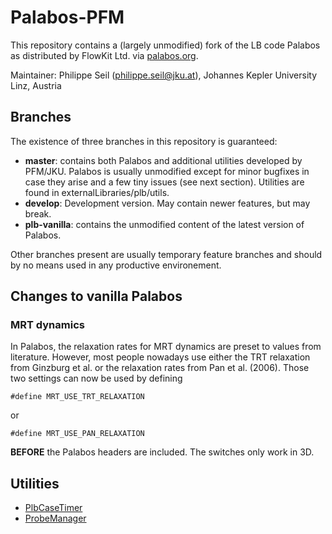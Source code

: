 # Palabos-PFM

This repository contains a (largely unmodified) fork of the LB code Palabos as distributed by FlowKit Ltd. via [palabos.org](http://www.palabos.org). 

Maintainer: Philippe Seil (philippe.seil@jku.at), Johannes Kepler University Linz, Austria

## Branches

The existence of three branches in this repository is guaranteed:

* **master**: contains both Palabos and additional utilities developed by PFM/JKU. Palabos is usually unmodified except
for minor bugfixes in case they arise and a few tiny issues (see next section). Utilities are found in externalLibraries/plb/utils.
* **develop**: Development version. May contain newer features, but may break.
* **plb-vanilla**: contains the unmodified content of the latest version of Palabos.

Other branches present are usually temporary feature branches and should by no means used in any productive environement.

## Changes to vanilla Palabos

### MRT dynamics

In Palabos, the relaxation rates for MRT dynamics are preset to values from literature. However, most people nowadays use either the TRT relaxation from Ginzburg et al. or the relaxation rates from Pan et al. (2006). Those two settings can now be used by defining
```
#define MRT_USE_TRT_RELAXATION
```
or
```
#define MRT_USE_PAN_RELAXATION 
```
**BEFORE** the Palabos headers are included. The switches only work in 3D.

## Utilities

* [PlbCaseTimer](externalLibraries/pfm/utils/PlbCaseTimer/README.md)
* [ProbeManager](externalLibraries/pfm/utils/ProbeManager/README.md)


